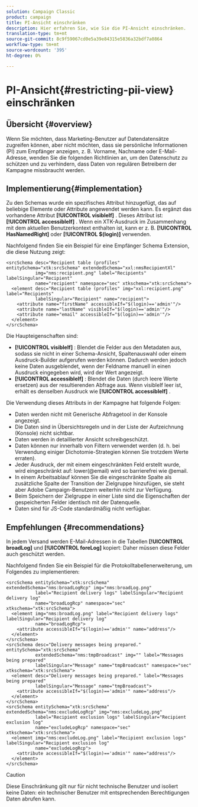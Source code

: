 ```yaml
---
solution: Campaign Classic
product: campaign
title: PI-Ansicht einschränken
description: Hier erfahren Sie, wie Sie die PI-Ansicht einschränken.
translation-type: tm+mt
source-git-commit: 8c9f59067cd0e5a39e84315e5836a32bdf7a0864
workflow-type: tm+mt
source-wordcount: '395'
ht-degree: 0%

---
```


# PI-Ansicht{#restricting-pii-view} einschränken

## Übersicht {#overview}

Wenn Sie möchten, dass Marketing-Benutzer auf Datendatensätze zugreifen können, aber nicht möchten, dass sie persönliche Informationen (PI) zum Empfänger anzeigen, z. B. Vorname, Nachname oder E-Mail-Adresse, wenden Sie die folgenden Richtlinien an, um den Datenschutz zu schützen und zu verhindern, dass Daten von regulären Betreibern der Kampagne missbraucht werden.

## Implementierung{#implementation}

Zu den Schemas wurde ein spezifisches Attribut hinzugefügt, das auf beliebige Elemente oder Attribute angewendet werden kann. Es ergänzt das vorhandene Attribut **[!UICONTROL visibleIf]** . Dieses Attribut ist: **[!UICONTROL accessibleIf]** . Wenn ein XTK-Ausdruck im Zusammenhang mit dem aktuellen Benutzerkontext enthalten ist, kann er z. B. **[!UICONTROL HasNamedRight]** oder **[!UICONTROL $(login)]** verwenden.

Nachfolgend finden Sie ein Beispiel für eine Empfänger Schema Extension, die diese Nutzung zeigt:

```
<srcSchema desc="Recipient table (profiles" entitySchema="xtk:srcSchema" extendedSchema="xxl:nmsRecipientXl"
           img="nms:recipient.png" label="Recipients" labelSingular="Recipient"
           name="recipient" namespace="sec" xtkschema="xtk:srcSchema">
  <element desc="Recipient table (profiles" img="xxl:recipient.png" label="Recipients"
           labelSingular="Recipient" name="recipient">
    <attribute name="firstName" accessibleIf="$(login)=='admin'"/>
    <attribute name="lastName" visibleIf="$(login)=='admin'"/>
    <attribute name="email" accessibleIf="$(login)=='admin'"/>
  </element>
</srcSchema>
```

Die Haupteigenschaften sind:

* **[!UICONTROL visibleIf]** : Blendet die Felder aus den Metadaten aus, sodass sie nicht in einer Schema-Ansicht, Spaltenauswahl oder einem Ausdruck-Builder aufgerufen werden können. Dadurch werden jedoch keine Daten ausgeblendet, wenn der Feldname manuell in einen Ausdruck eingegeben wird, wird der Wert angezeigt.
* **[!UICONTROL accessibleIf]** : Blendet die Daten (durch leere Werte ersetzen) aus der resultierenden Abfrage aus. Wenn visibleIf leer ist, erhält es denselben Ausdruck wie **[!UICONTROL accessibleIf]** .

Die Verwendung dieses Attributs in der Kampagne hat folgende Folgen:

* Daten werden nicht mit Generische Abfragetool in der Konsole angezeigt.
* Die Daten sind in Übersichtsregeln und in der Liste der Aufzeichnung (Konsole) nicht sichtbar.
* Daten werden in detaillierter Ansicht schreibgeschützt.
* Daten können nur innerhalb von Filtern verwendet werden (d. h. bei Verwendung einiger Dichotomie-Strategien können Sie trotzdem Werte erraten).
* Jeder Ausdruck, der mit einem eingeschränkten Feld erstellt wurde, wird eingeschränkt auf: lower(@email) wird so barrierefrei wie @email.
* In einem Arbeitsablauf können Sie die eingeschränkte Spalte als zusätzliche Spalte der Transition der Zielgruppe hinzufügen, sie steht aber Adobe Campaign-Benutzern weiterhin nicht zur Verfügung.
* Beim Speichern der Zielgruppe in einer Liste sind die Eigenschaften der gespeicherten Felder identisch mit der Datenquelle.
* Daten sind für JS-Code standardmäßig nicht verfügbar.

## Empfehlungen {#recommendations}

In jedem Versand werden E-Mail-Adressen in die Tabellen **[!UICONTROL broadLog]** und **[!UICONTROL foreLog]** kopiert: Daher müssen diese Felder auch geschützt werden.

Nachfolgend finden Sie ein Beispiel für die Protokolltabellenerweiterung, um Folgendes zu implementieren:

```
<srcSchema entitySchema="xtk:srcSchema" extendedSchema="nms:broadLogRcp" img="nms:broadLog.png"
           label="Recipient delivery logs" labelSingular="Recipient delivery log"
           name="broadLogRcp" namespace="sec" xtkschema="xtk:srcSchema">
  <element img="nms:broadLog.png" label="Recipient delivery logs" labelSingular="Recipient delivery log"
           name="broadLogRcp">
    <attribute accessibleIf="$(login)=='admin'" name="address"/>
  </element>
</srcSchema>
<srcSchema desc="Delivery messages being prepared." entitySchema="xtk:srcSchema"
           extendedSchema="nms:tmpBroadcast" img="" label="Messages being prepared"
           labelSingular="Message" name="tmpBroadcast" namespace="sec" xtkschema="xtk:srcSchema">
  <element desc="Delivery messages being prepared." label="Messages being prepared"
           labelSingular="Message" name="tmpBroadcast">
    <attribute accessibleIf="$(login)=='admin'" name="address"/>
  </element>
</srcSchema>
<srcSchema entitySchema="xtk:srcSchema" extendedSchema="nms:excludeLogRcp" img="nms:excludeLog.png"
           label="Recipient exclusion logs" labelSingular="Recipient exclusion log"
           name="excludeLogRcp" namespace="sec" xtkschema="xtk:srcSchema">
  <element img="nms:excludeLog.png" label="Recipient exclusion logs" labelSingular="Recipient exclusion log"
           name="excludeLogRcp">
    <attribute accessibleIf="$(login)=='admin'" name="address"/>
  </element>
</srcSchema>
```

>[!CAUTION]
>
>Diese Einschränkung gilt nur für nicht technische Benutzer und isoliert keine Daten: ein technischer Benutzer mit entsprechenden Berechtigungen Daten abrufen kann.
